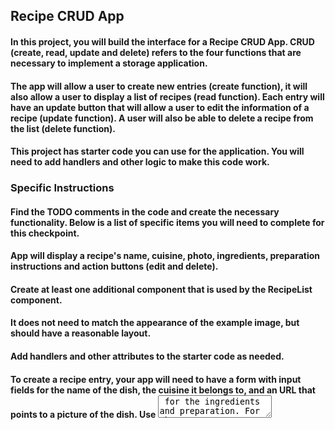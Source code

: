 ## Recipe CRUD App ##

#### In this project, you will build the interface for a Recipe CRUD App. CRUD (create, read, update and delete) refers to the four functions that are necessary to implement a storage application.

#### The app will allow a user to create new entries (create function), it will also allow a user to display a list of recipes (read function). Each entry will have an update button that will allow a user to edit the information of a recipe (update function). A user will also be able to delete a recipe from the list (delete function).


#### This project has starter code you can use for the application. You will need to add handlers and other logic to make this code work.

### Specific Instructions

#### Find the TODO comments in the code and create the necessary functionality. Below is a list of specific items you will need to complete for this checkpoint.

#### App will display a recipe's name, cuisine, photo, ingredients, preparation instructions and action buttons (edit and delete).

#### Create at least one additional component that is used by the RecipeList component.

#### It does not need to match the appearance of the example image, but should have a reasonable layout.

#### Add handlers and other attributes to the starter code as needed.

#### To create a recipe entry, your app will need to have a form with input fields for the name of the dish, the cuisine it belongs to, and an URL that points to a picture of the dish. Use <textarea> for the ingredients and preparation. For the tests to pass, use the following names for your inputs: <input name="name">, <input name="cuisine">, <input name="photo">, <textarea name="ingredients"> and <textarea name="preparation">.